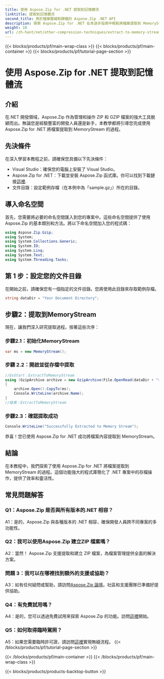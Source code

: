 ```yaml
---
title: 使用 Aspose.Zip for .NET 提取到記憶體流
linktitle: 提取到記憶體流
second_title: 用於檔案壓縮和歸檔的 Aspose.Zip .NET API
description: 探索 Aspose.Zip for .NET 在本逐步指南中輕鬆將檔案提取到 MemoryStream。輕鬆提升您的 .NET 開發。
weight: 10
url: /zh-hant/net/other-compression-techniques/extract-to-memory-stream/
---
```


{{< blocks/products/pf/main-wrap-class >}}
{{< blocks/products/pf/main-container >}}
{{< blocks/products/pf/tutorial-page-section >}}

# 使用 Aspose.Zip for .NET 提取到記憶體流

## 介紹

在.NET 開發領域，Aspose.Zip 作為管理和操作 ZIP 和 GZIP 檔案的強大工具脫穎而出。無論您是經驗豐富的開發人員還是新手，本教學都將引導您完成使用 Aspose.Zip for .NET 將檔案提取到 MemoryStream 的過程。

## 先決條件

在深入學習本教程之前，請確保您具備以下先決條件：

- Visual Studio：確保您的電腦上安裝了 Visual Studio。
-  Aspose.Zip for .NET：下載並安裝 Aspose.Zip 函式庫。你可以找到下載鏈接[這裡](https://releases.aspose.com/zip/net/).
- 文件目錄：設定範例存檔（在本例中為「sample.gz」）所在的目錄。

## 導入命名空間

首先，您需要將必要的命名空間匯入到您的專案中。這些命名空間提供了使用 Aspose.Zip 的基本類別和方法。將以下命名空間加入您的程式碼：

```csharp
using Aspose.Zip.Gzip;
using System;
using System.Collections.Generic;
using System.IO;
using System.Linq;
using System.Text;
using System.Threading.Tasks;
```

## 第 1 步：設定您的文件目錄

在開始之前，請確保您有一個指定的文件目錄。您將使用此目錄來存取範例存檔。

```csharp
string dataDir = "Your Document Directory";
```

## 步驟2：提取到MemoryStream

現在，讓我們深入研究提取過程。按著這些次序：

### 步驟2.1：初始化MemoryStream

```csharp
var ms = new MemoryStream();
```

### 步驟 2.2：開啟並從存檔中提取

```csharp
//ExStart：ExtractToMemoryStream
using (GzipArchive archive = new GzipArchive(File.OpenRead(dataDir + "sample.gz")))
{
    archive.Open().CopyTo(ms);
    Console.WriteLine(archive.Name);
}
//結束：ExtractToMemoryStream
```

### 步驟2.3：確認提取成功

```csharp
Console.WriteLine("Successfully Extracted to Memory Stream");
```

恭喜！您已使用 Aspose.Zip for .NET 成功將檔案內容提取到 MemoryStream。

## 結論

在本教程中，我們探索了使用 Aspose.Zip for .NET 將檔案提取到 MemoryStream 的過程。這個功能強大的程式庫簡化了 .NET 專案中的存檔操作，提供了效率和靈活性。

## 常見問題解答

### Q1：Aspose.Zip 是否與所有版本的.NET 相容？

A1：是的，Aspose.Zip 與各種版本的 .NET 相容，確保開發人員跨不同專案的多功能性。

### Q2：我可以使用Aspose.Zip 建立ZIP 檔案嗎？

A2：當然！ Aspose.Zip 支援提取和建立 ZIP 檔案，為檔案管理提供全面的解決方案。

### 問題 3：我可以在哪裡找到額外的支援或協助？

A3：如有任何疑問或幫助，請訪問[Aspose.Zip 論壇](https://forum.aspose.com/c/zip/37)。社區和支援團隊已準備好提供協助。

### Q4：有免費試用嗎？

 A4：是的，您可以透過免費試用來探索 Aspose.Zip 的功能。訪問[這裡](https://releases.aspose.com/)開始。

### Q5：如何取得臨時駕照？

 A5：如果您需要臨時許可證，請訪問[這裡](https://purchase.aspose.com/temporary-license/)實現無縫流程。
{{< /blocks/products/pf/tutorial-page-section >}}

{{< /blocks/products/pf/main-container >}}
{{< /blocks/products/pf/main-wrap-class >}}

{{< blocks/products/products-backtop-button >}}
